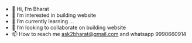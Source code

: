 - 👋 Hi, I’m Bharat
- 👀 I’m interested in building website
- 🌱 I’m currently learning ...
- 💞️ I’m looking to collaborate on building website
- 📫 How to reach me ask2bharat@gmail.com and whatsapp 9990660914

<!---
ask2bharat/ask2bharat is a ✨ special ✨ repository because its `README.md` (this file) appears on your GitHub profile.
You can click the Preview link to take a look at your changes.
--->
